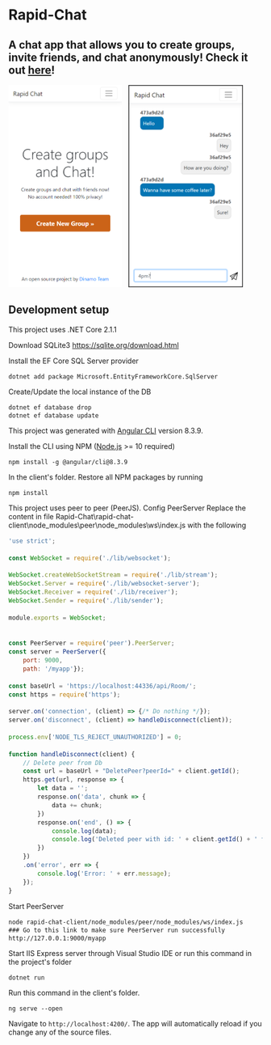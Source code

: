 # Rapid-Chat

## A chat app that allows you to create groups, invite friends, and chat anonymously! Check it out [here](https://rapidchat.azurewebsites.net/)!

<div>
<img src="./images/HomeView.png" height=400px style="margin-right: 10px">
<img src="./images/ChatView.png" height=400px>
</div>

## **Development setup**

This project uses .NET Core 2.1.1

Download SQLite3
https://sqlite.org/download.html

Install the EF Core SQL Server provider

```shell
dotnet add package Microsoft.EntityFrameworkCore.SqlServer
```
Create/Update the local instance of the DB

```shell
dotnet ef database drop
dotnet ef database update
```
This project was generated with [Angular CLI](https://cli.angular.io/) version 8.3.9.

Install the CLI using NPM ([Node.js](https://nodejs.org/en/) >= 10 required)

```shell
npm install -g @angular/cli@8.3.9 
```
In the client's folder. Restore all NPM packages by running

```shell
npm install
```
This project uses peer to peer (PeerJS). Config PeerServer
Replace the content in file Rapid-Chat\rapid-chat-client\node_modules\peer\node_modules\ws\index.js with the following

```js
'use strict';

const WebSocket = require('./lib/websocket');

WebSocket.createWebSocketStream = require('./lib/stream');
WebSocket.Server = require('./lib/websocket-server');
WebSocket.Receiver = require('./lib/receiver');
WebSocket.Sender = require('./lib/sender');

module.exports = WebSocket;


const PeerServer = require('peer').PeerServer;
const server = PeerServer({
    port: 9000, 
    path: '/myapp'});

const baseUrl = 'https://localhost:44336/api/Room/';
const https = require('https');

server.on('connection', (client) => {/* Do nothing */});
server.on('disconnect', (client) => handleDisconnect(client));

process.env['NODE_TLS_REJECT_UNAUTHORIZED'] = 0; 

function handleDisconnect(client) {
    // Delete peer from Db
    const url = baseUrl + "DeletePeer?peerId=" + client.getId();
    https.get(url, response => {
        let data = '';
        response.on('data', chunk => {
            data += chunk;
        })
        response.on('end', () => {
            console.log(data);
            console.log('Deleted peer with id: ' + client.getId() + ' from database');
        })
    })
    .on('error', err => {
        console.log('Error: ' + err.message);
    });
}
```

Start PeerServer

```shell
node rapid-chat-client/node_modules/peer/node_modules/ws/index.js
### Go to this link to make sure PeerServer run successfully http://127.0.0.1:9000/myapp
```
Start IIS Express server through Visual Studio IDE or run this command in the project's folder
```shell
dotnet run
```
Run this command in the client's folder.

```shell
ng serve --open
```
 Navigate to `http://localhost:4200/`. The app will automatically reload if you change any of the source files.
